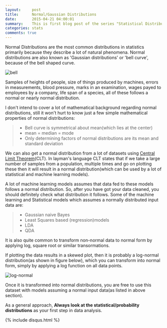 ```yaml
---
layout:     post
title:      Normal/Gaussian Distributions
date:       2015-04-21 04:00:01
summary:    This is first blog post of the series "Statistical Distributions". We are starting with the most commonly used Normal Distributions.
categories: stats
comments: true
---
```


Normal Distributions are the most common distributions in statistics primarily because they describe a lot of natural phenomena. Normal distributions are also known as 'Gaussian distributions' or 'bell curve', because of the bell shaped curve.

![bell](../../../../../images/normal_distributions.png)

Samples of heights of people, size of things produced by machines, errors in measurements, blood pressure, marks in an examination, wages payed to employees by a company, life span of a species, all of these follows a normal or nearly normal distribution.

I don't intend to cover a lot of mathematical background regarding normal distributions, still it won't hurt to know just a few simple mathematical properties of normal distributions:

<blockquote>
	<ul>
		<li>Bell curve is symmetrical about mean(which lies at the center)
		<li>mean = median = mode
		<li>Only determining factors of normal distributions are its mean and standard deviation
	</ul>
</blockquote>

We can also get a normal distribution from a lot of datasets using [Central Limit Theorem](http://en.wikipedia.org/wiki/Central_limit_theorem)(CLT). In layman's language CLT states that if we take a large number of samples from a population, multiple times and go on plotting these then it will result in a normal distribution(which can be used by a lot of statistical and machine learning models).

A lot of machine learning models assumes that data fed to these models follows a normal distribution. So, after you have got your data cleaned, you should definitely check what distribution it follows. Some of the machine learning and Statistical models which assumes a normally distributed input data are:

<blockquote>
	<ul>
		<li>Gaussian naive Bayes
		<li>Least Squares based (regression)models
		<li>LDA
		<li>QDA
	</ul>
</blockquote>
It is also quite common to transform non-normal data to normal form by applying log, square root or similar transormations. 

If plotting the data results in a skewed plot, then it is probably a log-normal distribution(as shown in figure below), which you can transform into normal form, simply by applying a log function on all data points.

![log-normal](../../../../../images/log-normal.png)

Once it is transformed into normal distributions, you are free to use this dataset with models assuming a normal input data(as listed in above section). 

As a general approach, <b>Always look at the statistical/probability distributions</b> as your first step in data analysis.

{% include disqus.html %}